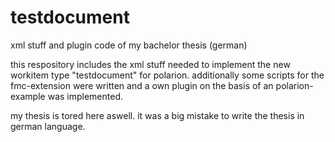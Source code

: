 # testdocument
xml stuff and plugin code of my bachelor thesis (german)


this respository includes the xml stuff needed to implement the new workitem type "testdocument" for polarion.
additionally some scripts for the fmc-extension were written and a own plugin on the basis of an polarion-example was implemented.

my thesis is tored here aswell.
it was a big mistake to write the thesis in german language.
